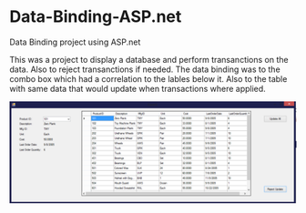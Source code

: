 # Data-Binding-ASP.net
Data Binding project using ASP.net

This was a project to display a database and perform transanctions on the data.  Also to reject transanctions if needed.  The data binding was to the combo box which had a correlation to the lables below it.  Also to the table with same data that would update when transactions where applied.

![Alt text](https://github.com/RichardFelix/Data-Binding-ASP.net/raw/master/pics/1.PNG "")  
